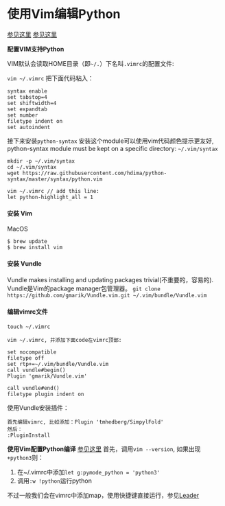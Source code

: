 # 使用Vim编辑Python

[参见这里](https://linuxhint.com/vim-python-development/)
[参见这里](https://realpython.com/vim-and-python-a-match-made-in-heaven/#macos-os-x)

**配置VIM支持Python**

VIM默认会读取HOME目录（即`~/.`）下名叫`.vimrc`的配置文件:

`vim ~/.vimrc`
把下面代码粘入：

```Shell
syntax enable
set tabstop=4
set shiftwidth=4
set expandtab
set number
filetype indent on
set autoindent
```

接下来安装`python-syntax`
安装这个module可以使用vim代码颜色提示更友好, python-syntax module must be kept on a specific directory:
`~/.vim/syntax`

```Shell
mkdir -p ~/.vim/syntax
cd ~/.vim/syntax
wget https://raw.githubusercontent.com/hdima/python-syntax/master/syntax/python.vim
```

```Shell
vim ~/.vimrc // add this line:
let python-highlight_all = 1
```

#### 安装 Vim
MacOS
```
$ brew update
$ brew install vim
```

#### 安装 Vundle
Vundle makes installing and updating packages trivial(不重要的，容易的).
Vundle是Vim的package manager包管理器。
`git clone https://github.com/gmarik/Vundle.vim.git ~/.vim/bundle/Vundle.vim`

#### 编辑vimrc文件
```
touch ~/.vimrc

vim ~/.vimrc, 并添加下面code在vimrc顶部:

set nocompatible
filetype off
set rtp+=~/.vim/bundle/Vundle.vim
call vundle#begin()
Plugin 'gmarik/Vundle.vim'

call vundle#end()            
filetype plugin indent on
```

使用Vundle安装插件：
```
首先编辑vimrc, 比如添加：Plugin 'tmhedberg/SimpylFold'
然后：
:PluginInstall
```

**使用Vim配置Python编译**
[参见这里](https://stackoverflow.com/questions/18948491/running-python-code-in-vim)
首先，调用`vim --version`, 如果出现`+python3`则：

1. 在~/.vimrc中添加`let g:pymode_python = 'python3'`
2. 调用`:w !python`运行python

不过一般我们会在vimrc中添加map，使用快捷键直接运行，参见[Leader](./Leader.md)

